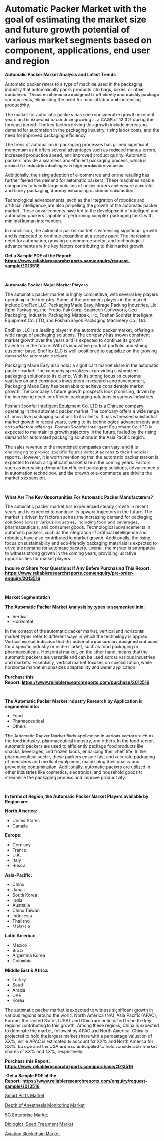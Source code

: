 <p><h1>Automatic Packer Market with the goal of estimating the market size and future growth potential of various market segments based on component, applications, end user and region</h1></p><p><strong>Automatic Packer Market Analysis and Latest Trends</strong></p>
<p><p>Automatic packer refers to a type of machine used in the packaging industry that automatically packs products into bags, boxes, or other containers. These machines are designed to efficiently and quickly package various items, eliminating the need for manual labor and increasing productivity.</p><p>The market for automatic packers has seen considerable growth in recent years and is expected to continue growing at a CAGR of 12.3% during the forecast period. The key factors driving this growth include increasing demand for automation in the packaging industry, rising labor costs, and the need for improved packaging efficiency.</p><p>The trend of automation in packaging processes has gained significant momentum as it offers several advantages such as reduced manual errors, increased production speed, and improved product quality. Automatic packers provide a seamless and efficient packaging process, which is crucial for industries dealing with high production volumes.</p><p>Additionally, the rising adoption of e-commerce and online retailing has further fueled the demand for automatic packers. These machines enable companies to handle large volumes of online orders and ensure accurate and timely packaging, thereby enhancing customer satisfaction.</p><p>Technological advancements, such as the integration of robotics and artificial intelligence, are also propelling the growth of the automatic packer market. These advancements have led to the development of intelligent and automated packers capable of performing complex packaging tasks with minimal human intervention.</p><p>In conclusion, the automatic packer market is witnessing significant growth and is expected to continue expanding at a steady pace. The increasing need for automation, growing e-commerce sector, and technological advancements are the key factors contributing to this market growth.</p></p>
<p><strong>Get a Sample PDF of the Report:&nbsp; <a href="https://www.reliableresearchreports.com/enquiry/request-sample/2013516">https://www.reliableresearchreports.com/enquiry/request-sample/2013516</a></strong></p>
<p>&nbsp;</p>
<p><strong>Automatic Packer Major Market Players</strong></p>
<p><p>The automatic packer market is highly competitive, with several key players operating in the industry. Some of the prominent players in the market include EndFlex LLC, Packaging Made Easy, Mirage Packing Industries, Llc, Rpmi Packaging, Inc, Prodo-Pak Corp, Spantech Conveyors, Ced Packaging, Industrial Packaging, Mattpak, Inc, Foshan Soonfer Intelligent Equipment Co. LTD, and Foshan Sayok Packaging Machinery Co., Ltd.</p><p>EndFlex LLC is a leading player in the automatic packer market, offering a wide range of packaging solutions. The company has shown consistent market growth over the years and is expected to continue its growth trajectory in the future. With its innovative product portfolio and strong customer base, EndFlex LLC is well-positioned to capitalize on the growing demand for automatic packers.</p><p>Packaging Made Easy also holds a significant market share in the automatic packer market. The company specializes in providing customized packaging solutions to its clients. With its strong focus on customer satisfaction and continuous investment in research and development, Packaging Made Easy has been able to achieve considerable market growth. The company's future growth prospects look promising, driven by the increasing need for efficient packaging solutions in various industries.</p><p>Foshan Soonfer Intelligent Equipment Co. LTD is a Chinese company operating in the automatic packer market. The company offers a wide range of innovative packaging solutions to its clients. It has witnessed substantial market growth in recent years, owing to its technological advancements and cost-effective offerings. Foshan Soonfer Intelligent Equipment Co. LTD is expected to maintain its growth trajectory in the future, fueled by the rising demand for automated packaging solutions in the Asia Pacific region.</p><p>The sales revenue of the mentioned companies can vary, and it is challenging to provide specific figures without access to their financial reports. However, it is worth mentioning that the automatic packer market is expected to reach a significant market size in the coming years. Factors such as increasing demand for efficient packaging solutions, advancements in automation technology, and the growth of e-commerce are driving the market's expansion.</p></p>
<p>&nbsp;</p>
<p><strong>What Are The Key Opportunities For Automatic Packer Manufacturers?</strong></p>
<p><p>The automatic packer market has experienced steady growth in recent years and is expected to continue its upward trajectory in the future. The market is driven by factors such as the increasing demand for packaging solutions across various industries, including food and beverages, pharmaceuticals, and consumer goods. Technological advancements in automatic packers, such as the integration of artificial intelligence and robotics, have also contributed to market growth. Additionally, the rising focus on sustainability and eco-friendly packaging materials is expected to drive the demand for automatic packers. Overall, the market is anticipated to witness strong growth in the coming years, providing lucrative opportunities for market players.</p></p>
<p><strong>Inquire or Share Your Questions If Any Before Purchasing This Report: <a href="https://www.reliableresearchreports.com/enquiry/pre-order-enquiry/2013516">https://www.reliableresearchreports.com/enquiry/pre-order-enquiry/2013516</a></strong></p>
<p>&nbsp;</p>
<p><strong>Market Segmentation</strong></p>
<p><strong>The Automatic Packer Market Analysis by types is segmented into:</strong></p>
<p><ul><li>Vertical</li><li>Horizontal</li></ul></p>
<p><p>In the context of the automatic packer market, vertical and horizontal market types refer to different ways in which the technology is applied. Vertical market indicates that the automatic packers are designed and used for a specific industry or niche market, such as food packaging or pharmaceuticals. Horizontal market, on the other hand, means that the automatic packers are versatile and can be used across various industries and markets. Essentially, vertical market focuses on specialization, while horizontal market emphasizes adaptability and wider application.</p></p>
<p><strong>Purchase this Report:&nbsp;<a href="https://www.reliableresearchreports.com/purchase/2013516">https://www.reliableresearchreports.com/purchase/2013516</a></strong></p>
<p>&nbsp;</p>
<p><strong>The Automatic Packer Market Industry Research by Application is segmented into:</strong></p>
<p><ul><li>Food</li><li>Pharmaceutical</li><li>Others</li></ul></p>
<p><p>The Automatic Packer Market finds application in various sectors such as the food industry, pharmaceutical industry, and others. In the food sector, automatic packers are used to efficiently package food products like snacks, beverages, and frozen foods, enhancing their shelf life. In the pharmaceutical sector, these packers ensure fast and accurate packaging of medicines and medical equipment, maintaining their quality and preventing contamination. Additionally, automatic packers are utilized in other industries like cosmetics, electronics, and household goods to streamline the packaging process and improve productivity.</p></p>
<p>&nbsp;</p>
<p><strong>In terms of Region, the Automatic Packer Market Players available by Region are:</strong></p>
<p>
    <p> <strong> North America: </strong>
        <ul>
            <li>United States</li>
            <li>Canada</li>
        </ul>
        </p> 
    <p> <strong> Europe: </strong>
        <ul>
            <li>Germany</li>
            <li>France</li>
            <li>U.K.</li>
            <li>Italy</li>
            <li>Russia</li>
        </ul>
        </p> 
    <p> <strong> Asia-Pacific: </strong>
        <ul>
            <li>China</li>
            <li>Japan</li>
            <li>South Korea</li>
            <li>India</li>
            <li>Australia</li>
            <li>China Taiwan</li>
            <li>Indonesia</li>
            <li>Thailand</li>
            <li>Malaysia</li>
        </ul>
        </p> 
    <p> <strong> Latin America: </strong>
        <ul>
            <li>Mexico</li>
            <li>Brazil</li>
            <li>Argentina Korea</li>
            <li>Colombia</li>
        </ul>
        </p> 
    <p> <strong> Middle East & Africa: </strong>
        <ul>
            <li>Turkey</li>
            <li>Saudi</li>
            <li>Arabia</li>
            <li>UAE</li>
            <li>Korea</li>
        </ul>
    </p>
    </p>
<p><p>The automatic packer market is expected to witness significant growth in various regions around the world. North America (NA), Asia Pacific (APAC), Europe, the United States (USA), and China are anticipated to be the key regions contributing to this growth. Among these regions, China is expected to dominate the market, followed by APAC and North America. China is projected to hold the largest market share with a percentage valuation of XX%, while APAC is estimated to account for XX% and North America for XX%. Europe and the USA are also anticipated to hold considerable market shares of XX% and XX%, respectively.</p></p>
<p><strong>Purchase this Report: <a href="https://www.reliableresearchreports.com/purchase/2013516">https://www.reliableresearchreports.com/purchase/2013516</a></strong></p>
<p>&nbsp;<strong>Get a Sample PDF of the Report:&nbsp;&nbsp;<a href="https://www.reliableresearchreports.com/enquiry/request-sample/2013516">https://www.reliableresearchreports.com/enquiry/request-sample/2013516</a></strong></p>
<p><strong></strong></p>
<p><p><a href="https://medium.com/@jessicaholland33/smart-ports-market-analysis-its-cagr-market-segmentation-and-global-industry-overview-f87e3dcbce79">Smart Ports Market</a></p><p><a href="https://medium.com/@jessicaholland33/depth-of-anesthesia-monitoring-market-trends-forecast-and-competitive-analysis-to-2030-d676679f96c8">Depth of Anesthesia Monitoring Market</a></p><p><a href="https://medium.com/@jessicaholland33/5g-enterprise-market-outlook-industry-overview-and-forecast-2023-to-2030-965097ecf4ed">5G Enterprise Market</a></p><p><a href="https://medium.com/@jessicaholland33/biological-seed-treatment-nbsp-market-focuses-on-market-share-size-and-projected-forecast-till-59bb9054866a">Biological Seed Treatment Market</a></p><p><a href="https://medium.com/@jessicaholland33/aviation-blockchain-market-size-reveals-the-best-marketing-channels-in-global-industry-5b1ddb48e533">Aviation Blockchain Market</a></p></p>
